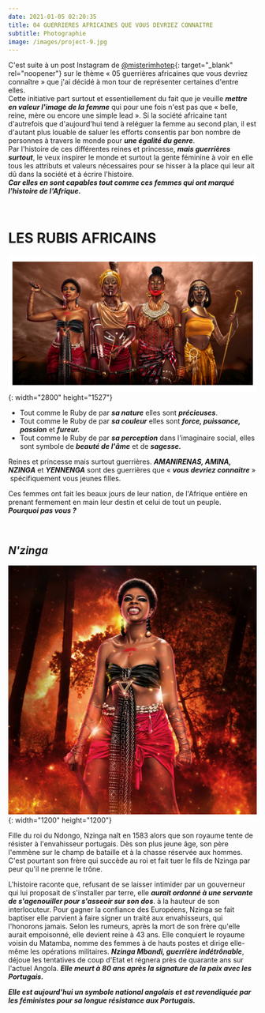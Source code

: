 ```yaml
---
date: 2021-01-05 02:20:35
title: 04 GUERRIERES AFRICAINES QUE VOUS DEVRIEZ CONNAITRE
subtitle: Photographie
image: /images/project-9.jpg
---
```


C'est suite &agrave; un post Instagram de&nbsp;[@misterimhotep](https://www.instagram.com/misterimhotep){: target="_blank" rel="noopener"} sur le th&egrave;me &laquo; 05 guerri&egrave;res africaines que vous devriez conna&icirc;tre &raquo; que j'ai décidé &agrave; mon tour de représenter certaines d'entre elles.&nbsp;<br>Cette initiative part surtout et essentiellement du fait que je veuille ***mettre en valeur l'image de la femme*** qui pour une fois n'est pas que &laquo; belle, reine, m&egrave;re ou encore une simple lead &raquo;. Si la société africaine tant d'autrefois que d'aujourd'hui tend &agrave; reléguer la femme au second plan, il est d'autant plus louable de saluer les efforts consentis par bon nombre de personnes &agrave; travers le monde pour ***une égalité du genre***.&nbsp;<br>Par l'histoire de ces différentes reines et princesse, ***mais guerri&egrave;res surtout***, le veux inspirer le monde et surtout la gente féminine &agrave; voir en elle tous les attributs et valeurs nécessaires pour se hisser &agrave; la place qui leur ait d&ucirc; dans la société et &agrave; écrire l'histoire.&nbsp;<br>***Car elles en sont capables tout comme ces femmes qui ont marqué l'histoire de l'Afrique.&nbsp;***

&nbsp;

# LES RUBIS AFRICAINS

![Les quatre princesses guerrières](/images/4-guerrieres.jpg "Les Rubis Africains"){: width="2800" height="1527"}

* Tout comme le Ruby de par ***sa nature*** elles sont ***précieuses***.
* Tout comme le Ruby de par ***sa couleur*** elles sont ***force, puissance, passion*** et ***fureur.***
* Tout comme le Ruby de par ***sa perception*** dans l'imaginaire social, elles sont symbole de ***beauté de l'&acirc;me*** et de ***sagesse.***

Reines et princesse mais surtout guerri&egrave;res. ***AMANIRENAS, AMINA, NZINGA*** et&nbsp;***YENNENGA*** sont des guerri&egrave;res que &laquo; ***vous devriez connaitre*** &raquo; &nbsp;spécifiquement vous jeunes filles.

Ces femmes ont fait les beaux jours de leur nation, de l'Afrique enti&egrave;re en prenant fermement en main leur destin et celui de tout un peuple.&nbsp;<br>***Pourquoi pas vous ?&nbsp;***

&nbsp;

## ***N'zinga***

![Princesse N'zinga](/images/nzinga.jpg "N'zinga"){: width="1200" height="1200"}

Fille du roi du Ndongo, Nzinga na&icirc;t en 1583 alors que son royaume tente de résister &agrave; l'envahisseur portugais. D&egrave;s son plus jeune &acirc;ge, son p&egrave;re l'emm&egrave;ne sur le champ de bataille et &agrave; la chasse réservée aux hommes. C'est pourtant son fr&egrave;re qui succ&egrave;de au roi et fait tuer le fils de Nzinga par peur qu'il ne prenne le tr&ocirc;ne.&nbsp;

L'histoire raconte que, refusant de se laisser intimider par un gouverneur qui lui proposait de s'installer par terre, elle ***aurait ordonné &agrave; une servante de s'agenouiller pour s'asseoir sur son dos***. &agrave; la hauteur de son interlocuteur. Pour gagner la confiance des Européens, Nzinga se fait baptiser elle parvient &agrave; faire signer un traité aux envahisseurs, qui l'honorons jamais. Selon les rumeurs, apr&egrave;s la mort de son fr&egrave;re qu'elle aurait empoisonné, elle devient reine &agrave; 43 ans. Elle conquiert le royaume voisin du Matamba, nomme des femmes &agrave; de hauts postes et dirige elle-m&ecirc;me les opérations militaires. ***Nzinga Mbandi, guerri&egrave;re indétr&ocirc;nable***, déjoue les tentatives de coup d'Etat et régnera pr&egrave;s de quarante ans sur l'actuel Angola. ***Elle meurt &agrave; 80 ans apr&egrave;s la signature de la paix avec les Portugais.***&nbsp;

***Elle est aujourd'hui un symbole national angolais et est revendiquée par les féministes pour sa longue résistance aux Portugais.&nbsp;***
